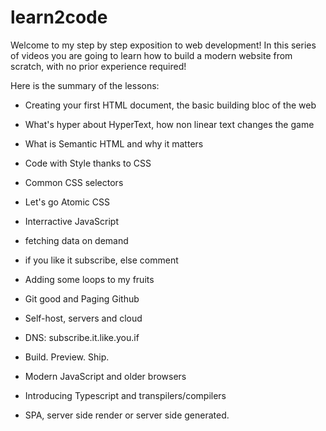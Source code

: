 # learn2code

Welcome to my step by step exposition to web development! In this series of videos you are going to learn how to build a modern website from scratch, with no prior experience required!

Here is the summary of the lessons:

- Creating your first HTML document, the basic building bloc of the web
- What's hyper about HyperText, how non linear text changes the game
- What is Semantic HTML and why it matters

- Code with Style thanks to CSS
- Common CSS selectors
- Let's go Atomic CSS

- Interractive JavaScript
- fetching data on demand
- if you like it subscribe, else comment
- Adding some loops to my fruits

- Git good and Paging Github
- Self-host, servers and cloud
- DNS: subscribe.it.like.you.if
- Build. Preview. Ship.

- Modern JavaScript and older browsers
- Introducing Typescript and transpilers/compilers
- SPA, server side render or server side generated.
